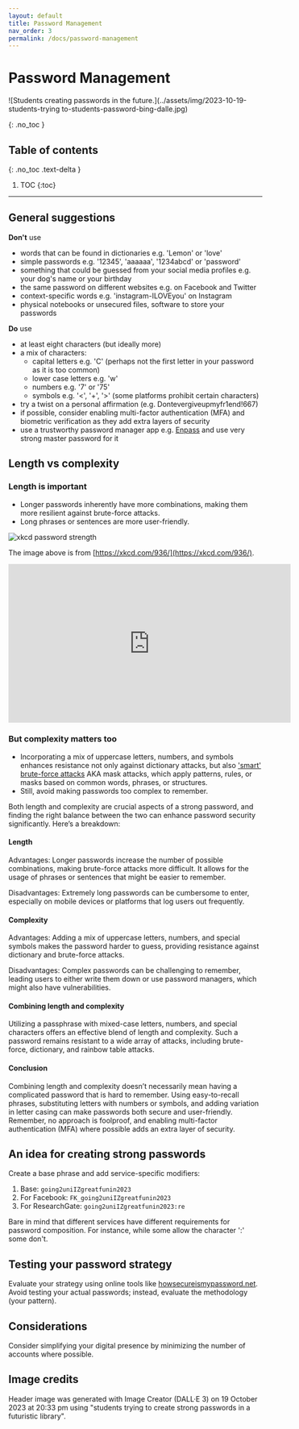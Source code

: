 ```yaml
---
layout: default
title: Password Management
nav_order: 3
permalink: /docs/password-management
---
```


# Password Management

![Students creating passwords in the future.](../assets/img/2023-10-19-students-trying to-students-password-bing-dalle.jpg)

{: .no_toc }

## Table of contents
{: .no_toc .text-delta }

1. TOC
{:toc}

---

## General suggestions

**Don't** use

- words that can be found in dictionaries e.g. 'Lemon' or 'love'
- simple passwords e.g. '12345', 'aaaaaa', '1234abcd' or 'password'
- something that could be guessed from your social media profiles e.g. your dog's name or your birthday
- the same password on different websites e.g. on Facebook and Twitter
- context-specific words e.g. 'instagram-ILOVEyou' on Instagram
- physical notebooks or unsecured files, software to store your passwords

**Do** use

- at least eight characters (but ideally more)
- a mix of characters: 
  - capital letters e.g. 'C' (perhaps not the first letter in your password as it is too common)
  - lower case letters e.g. 'w'
  - numbers e.g. '7' or '75'
  - symbols e.g. '<', '+', '>' (some platforms prohibit certain characters)
- try a twist on a personal affirmation (e.g. Dontevergiveupmyfr1end!667)
- if possible, consider enabling multi-factor authentication (MFA) and biometric verification as they add extra layers of security 
- use a trustworthy password manager app e.g. [Enpass](https://www.enpass.io/) and use very strong master password for it

## Length vs complexity
### Length is important
- Longer passwords inherently have more combinations, making them more resilient against brute-force attacks.
- Long phrases or sentences are more user-friendly.
  
![xkcd password strength](https://imgs.xkcd.com/comics/password_strength.png)

The image above is from [https://xkcd.com/936/](https://xkcd.com/936/).

<div class="responsive-iframe">
  <iframe width="560" height="315" src="https://www.youtube.com/embed/k_9suKBtIOQ?si=T3ZYLQ--Z--AVugf" title="YouTube video player" frameborder="0" allow="accelerometer; autoplay; clipboard-write; encrypted-media; gyroscope; picture-in-picture; web-share" allowfullscreen></iframe>
  </div>

### But complexity matters too
- Incorporating a mix of uppercase letters, numbers, and symbols enhances resistance not only against dictionary attacks, but also ['smart' brute-force attacks](https://www.splunk.com/en_us/blog/learn/brute-force-attacks.html) AKA mask attacks, which apply patterns, rules, or masks based on common words, phrases, or structures. 
- Still, avoid making passwords too complex to remember.

Both length and complexity are crucial aspects of a strong password, and finding the right balance between the two can enhance password security significantly. Here’s a breakdown:

#### Length
Advantages: Longer passwords increase the number of possible combinations, making brute-force attacks more difficult. It allows for the usage of phrases or sentences that might be easier to remember.
    
Disadvantages: Extremely long passwords can be cumbersome to enter, especially on mobile devices or platforms that log users out frequently.

#### Complexity
Advantages: Adding a mix of uppercase letters, numbers, and special symbols makes the password harder to guess, providing resistance against dictionary and brute-force attacks.

Disadvantages: Complex passwords can be challenging to remember, leading users to either write them down or use password managers, which might also have vulnerabilities.

#### Combining length and complexity
Utilizing a passphrase with mixed-case letters, numbers, and special characters offers an effective blend of length and complexity. Such a password remains resistant to a wide array of attacks, including brute-force, dictionary, and rainbow table attacks.

#### Conclusion
Combining length and complexity doesn’t necessarily mean having a complicated password that is hard to remember. Using easy-to-recall phrases, substituting letters with numbers or symbols, and adding variation in letter casing can make passwords both secure and user-friendly. Remember, no approach is foolproof, and enabling multi-factor authentication (MFA) where possible adds an extra layer of security.

## An idea for creating strong passwords
Create a base phrase and add service-specific modifiers:

1. Base: `going2uniIZgreatfunin2023`
2. For Facebook: `FK_going2uniIZgreatfunin2023`
3. For ResearchGate: `going2uniIZgreatfunin2023:re`

Bare in mind that different services have different requirements for password composition. For instance, while some allow the character ':' some don't. 

## Testing your password strategy
Evaluate your strategy using online tools like [howsecureismypassword.net](https://howsecureismypassword.net/). Avoid testing your actual passwords; instead, evaluate the methodology (your pattern).

## Considerations
Consider simplifying your digital presence by minimizing the number of accounts where possible.

## Image credits
Header image was generated with Image Creator (DALL·E 3) on 19 October 2023 at 20:33 pm using "students trying to create strong passwords in a futuristic library".
